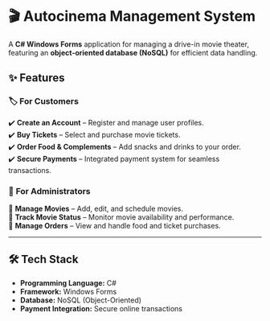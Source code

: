 # 🎬 Autocinema Management System  

A **C# Windows Forms** application for managing a drive-in movie theater, featuring an **object-oriented database (NoSQL)** for efficient data handling.  

## ✨ Features  

### 🏷️ **For Customers**  
✔️ **Create an Account** – Register and manage user profiles.  
✔️ **Buy Tickets** – Select and purchase movie tickets.  
✔️ **Order Food & Complements** – Add snacks and drinks to your order.  
✔️ **Secure Payments** – Integrated payment system for seamless transactions.  

### 🔧 **For Administrators**  
🔹 **Manage Movies** – Add, edit, and schedule movies.  
🔹 **Track Movie Status** – Monitor movie availability and performance.  
🔹 **Manage Orders** – View and handle food and ticket purchases.  

---

## 🛠️ Tech Stack  
- **Programming Language:** C#  
- **Framework:** Windows Forms  
- **Database:** NoSQL (Object-Oriented)  
- **Payment Integration:** Secure online transactions  
